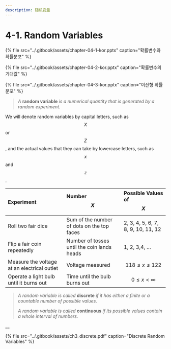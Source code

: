 ```yaml
---
description: 随机变量
---
```


# 4-1. Random Variables

{% file src="../.gitbook/assets/chapter-04-1-kor.pptx" caption="확률변수와 확률분포" %}

{% file src="../.gitbook/assets/chapter-04-2-kor.pptx" caption="확률변수의 기대값" %}

{% file src="../.gitbook/assets/chapter-04-3-kor.pptx" caption="이산형 확률분포" %}



> _A_ **random variable** _is a numerical quantity that is generated by a random experiment._

We will denote random variables by capital letters, such as $$X$$ or $$Z$$ , and the actual values that they can take by lowercase letters, such as $$x$$ and $$z$$ .

| Experiment | Number $$X$$  | Possible Values of $$X$$  |
| :--- | :--- | :--- |
| Roll two fair dice | Sum of the number of dots on the top faces | 2, 3, 4, 5, 6, 7, 8, 9, 10, 11, 12 |
| Flip a fair coin repeatedly | Number of tosses until the coin lands heads | 1, 2, 3,4, … |
| Measure the voltage at an electrical outlet | Voltage measured | $$118 ≤ x ≤ 122$$  |
| Operate a light bulb until it burns out | Time until the bulb burns out | $$0 ≤ x < ∞$$  |



> _A random variable is called_ **discrete** _if it has either a finite or a countable number of possible values._ 
>
> _A random variable is called_ **continuous** _if its possible values contain a whole interval of numbers._

\_\_

{% file src="../.gitbook/assets/ch3\_discrete.pdf" caption="Discrete Random Variables" %}





